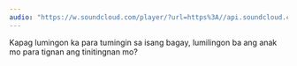 ```yaml
---
audio: "https://w.soundcloud.com/player/?url=https%3A//api.soundcloud.com/tracks/1406306533%3Fsecret_token%3Ds-6N7hCTVThRI&color=%23ff5500&auto_play=true&hide_related=false&show_comments=true&show_user=true&show_reposts=false&show_teaser=true&visual=true"
---
```


Kapag lumingon ka para tumingin sa isang bagay, lumilingon ba ang anak mo para tignan ang tinitingnan mo?